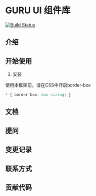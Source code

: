 # GURU UI 组件库
[![Build Status](https://www.travis-ci.org/btbrad/ui-component.svg?branch=master)](https://www.travis-ci.org/btbrad/ui-component)

## 介绍

## 开始使用

1. 安装

使用本框架前，请在CSS中开启border-box

```css
* { border-box: box-sizing; }
```

## 文档

## 提问

## 变更记录

## 联系方式

## 贡献代码


